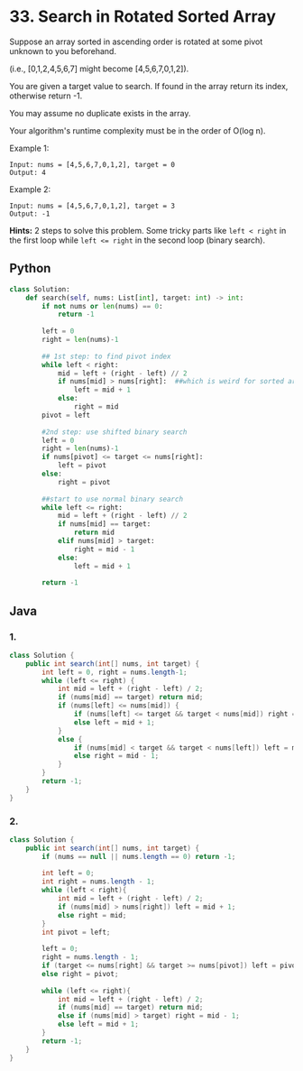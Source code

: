 # 33. Search in Rotated Sorted Array

Suppose an array sorted in ascending order is rotated at some pivot unknown to you beforehand.

(i.e., [0,1,2,4,5,6,7] might become [4,5,6,7,0,1,2]).

You are given a target value to search. If found in the array return its index, otherwise return -1.

You may assume no duplicate exists in the array.

Your algorithm's runtime complexity must be in the order of O(log n).

Example 1:
```
Input: nums = [4,5,6,7,0,1,2], target = 0
Output: 4
```
Example 2:
```
Input: nums = [4,5,6,7,0,1,2], target = 3
Output: -1
```
**Hints:**
2 steps to solve this problem. Some tricky parts like `left < right` in the first loop while `left <= right` in the second loop (binary search).

## Python

```py
class Solution:
    def search(self, nums: List[int], target: int) -> int:
        if not nums or len(nums) == 0:
            return -1
        
        left = 0
        right = len(nums)-1
        
        ## 1st step: to find pivot index
        while left < right:
            mid = left + (right - left) // 2
            if nums[mid] > nums[right]:  ##which is weird for sorted array [4,5,6,7,0,1,2]
                left = mid + 1
            else:
                right = mid
        pivot = left
        
        #2nd step: use shifted binary search
        left = 0
        right = len(nums)-1
        if nums[pivot] <= target <= nums[right]:
            left = pivot
        else:
            right = pivot
        
        ##start to use normal binary search
        while left <= right:
            mid = left + (right - left) // 2
            if nums[mid] == target:
                return mid
            elif nums[mid] > target:
                right = mid - 1
            else:
                left = mid + 1
        
        return -1
```

## Java

### 1.
```java
class Solution {
    public int search(int[] nums, int target) {
        int left = 0, right = nums.length-1;
        while (left <= right) {
            int mid = left + (right - left) / 2;
            if (nums[mid] == target) return mid;
            if (nums[left] <= nums[mid]) {
                if (nums[left] <= target && target < nums[mid]) right = mid - 1;
                else left = mid + 1;
            }
            else {
                if (nums[mid] < target && target < nums[left]) left = mid + 1;
                else right = mid - 1;
            }
        }
        return -1;
    }
}
```

### 2.
```java
class Solution {
    public int search(int[] nums, int target) {
        if (nums == null || nums.length == 0) return -1;
        
        int left = 0;
        int right = nums.length - 1;
        while (left < right){
            int mid = left + (right - left) / 2;
            if (nums[mid] > nums[right]) left = mid + 1;
            else right = mid;
        }
        int pivot = left;
        
        left = 0;
        right = nums.length - 1;
        if (target <= nums[right] && target >= nums[pivot]) left = pivot;
        else right = pivot;
        
        while (left <= right){
            int mid = left + (right - left) / 2;
            if (nums[mid] == target) return mid;
            else if (nums[mid] > target) right = mid - 1;
            else left = mid + 1;
        }
        return -1;
    }
}
```
